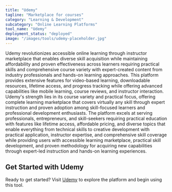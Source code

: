 ```yaml
---
title: "Udemy"
tagline: "Marketplace for courses"
category: "Learning & Development"
subcategory: "Online Learning Platforms"
tool_name: "Udemy"
deployment_status: "deployed"
image: "/images/tools/udemy-placeholder.jpg"
---
```

Udemy revolutionizes accessible online learning through instructor marketplace that enables diverse skill acquisition while maintaining affordability and proven effectiveness across learners requiring practical skills and comprehensive course variety with expert-created content from industry professionals and hands-on learning approaches. This platform provides extensive features for video-based learning, downloadable resources, lifetime access, and progress tracking while offering advanced capabilities like mobile learning, course reviews, and instructor interaction. Udemy's strength lies in its course variety and practical focus, offering complete learning marketplace that covers virtually any skill through expert instruction and proven adoption among skill-focused learners and professional development enthusiasts. The platform excels at serving professionals, entrepreneurs, and skill-seekers requiring practical education with features like lifetime access, affordable pricing, and diverse topics that enable everything from technical skills to creative development with practical application, instructor expertise, and comprehensive skill coverage while providing users with accessible learning marketplace, practical skill development, and proven methodology for acquiring new capabilities through expert-led instruction and hands-on learning experiences.
## Get Started with Udemy

Ready to get started? Visit [Udemy](https://udemy.com) to explore the platform and begin using this tool.

